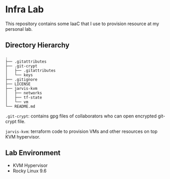 # Infra Lab
This repository contains some IaaC that I use to provision resource at my personal lab.

## Directory Hierarchy

```
.
├── .gitattributes
├── .git-crypt
│   ├── .gitattributes
│   └── keys
├── .gitignore
├── LICENSE
├── jarvis-kvm
│   ├── networks
│   ├── tf-state
│   └── vm
└── README.md
```

`.git-crypt`: contains gpg files of collaborators who can open encrypted git-crypt file.

`jarvis-kvm`: terraform code to provision VMs and other resources on top KVM hypervisor.

## Lab Environment
- KVM Hypervisor
- Rocky Linux 9.6
